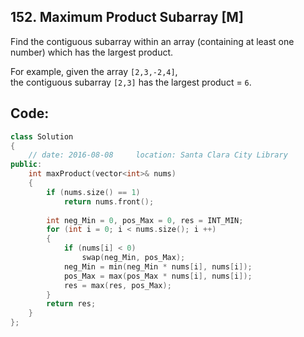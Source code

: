 ## 152. Maximum Product Subarray [M]
Find the contiguous subarray within an array (containing at least one number) which has the largest product.

For example, given the array `[2,3,-2,4]`,   
the contiguous subarray `[2,3]` has the largest product = `6`.

## Code:
```c++
class Solution 
{
    // date: 2016-08-08     location: Santa Clara City Library
public:
    int maxProduct(vector<int>& nums) 
    {
        if (nums.size() == 1)
            return nums.front();
            
        int neg_Min = 0, pos_Max = 0, res = INT_MIN;
        for (int i = 0; i < nums.size(); i ++)
        {
            if (nums[i] < 0)
                swap(neg_Min, pos_Max);
            neg_Min = min(neg_Min * nums[i], nums[i]);
            pos_Max = max(pos_Max * nums[i], nums[i]);
            res = max(res, pos_Max);
        }
        return res;
    }
};
```
